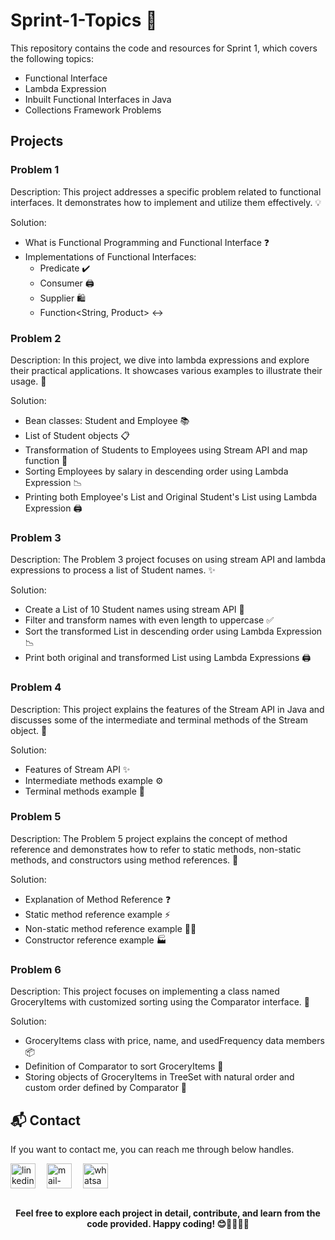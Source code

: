 
# Sprint-1-Topics 🚀

This repository contains the code and resources for Sprint 1, which covers the following topics:

- Functional Interface
- Lambda Expression
- Inbuilt Functional Interfaces in Java
- Collections Framework Problems

## Projects

### Problem 1

Description: This project addresses a specific problem related to functional interfaces. It demonstrates how to implement and utilize them effectively. 💡

Solution:
- What is Functional Programming and Functional Interface ❓
- Implementations of Functional Interfaces:
  - Predicate<Product> ✔️
  - Consumer<Product> 🖨️
  - Supplier<Product> 🛍️
  - Function<String, Product> ↔️

### Problem 2

Description: In this project, we dive into lambda expressions and explore their practical applications. It showcases various examples to illustrate their usage. 📝

Solution:
- Bean classes: Student and Employee 📚
- List of Student objects 📋
- Transformation of Students to Employees using Stream API and map function 🔄
- Sorting Employees by salary in descending order using Lambda Expression 📉
- Printing both Employee's List and Original Student's List using Lambda Expression 🖨️

### Problem 3

Description: The Problem 3 project focuses on using stream API and lambda expressions to process a list of Student names. ✨

Solution:
- Create a List of 10 Student names using stream API 📝
- Filter and transform names with even length to uppercase ✅
- Sort the transformed List in descending order using Lambda Expression 📉
- Print both original and transformed List using Lambda Expressions 🖨️

### Problem 4

Description: This project explains the features of the Stream API in Java and discusses some of the intermediate and terminal methods of the Stream object. 🌊

Solution:
- Features of Stream API ✨
- Intermediate methods example ⚙️
- Terminal methods example 🏁

### Problem 5

Description: The Problem 5 project explains the concept of method reference and demonstrates how to refer to static methods, non-static methods, and constructors using method references. 🔗

Solution:
- Explanation of Method Reference ❓
- Static method reference example ⚡
- Non-static method reference example 🏃‍♀️
- Constructor reference example 🏭

### Problem 6

Description: This project focuses on implementing a class named GroceryItems with customized sorting using the Comparator interface. 🛒

Solution:
- GroceryItems class with price, name, and usedFrequency data members 📦
- Definition of Comparator to sort GroceryItems 🔀
- Storing objects of GroceryItems in TreeSet with natural order and custom order defined by Comparator 🌟

## 📬 Contact

If you want to contact me, you can reach me through below handles.

 <p align="left">
  <a href="https://www.linkedin.com/in/shubham-bhati-787319213/" target="_blank"><img align="center" src="https://skillicons.dev/icons?i=linkedin" width="40px" alt="linkedin" /></a>&emsp;
  <a title="shubhambhati226@gmail.com" href="mailto:shubhambhati226@gmail.com" target="_blank"><img align="center"  src="https://cdn-icons-png.flaticon.com/128/888/888853.png"  width="40px"   alt="mail-me" /></a>&emsp;
  <a href="https://wa.me/+916232133187" target="blank"><img align="center" src="https://media2.giphy.com/media/Q8I2fYA773h5wmQQcR/giphy.gif" width="40px"  alt="whatsapp-me" /></a>&emsp;	
 </p>

<br>

<div align="center">
  <strong>Feel free to explore each project in detail, contribute, and learn from the code provided. Happy coding! 😊👩‍💻👨‍💻</strong>
</div>



